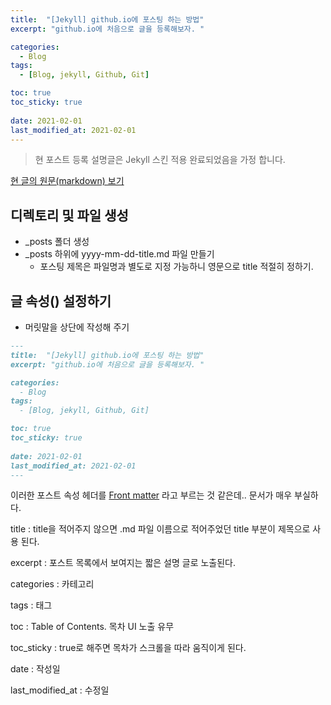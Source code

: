 ```yaml
---
title:  "[Jekyll] github.io에 포스팅 하는 방법"
excerpt: "github.io에 처음으로 글을 등록해보자. "

categories:
  - Blog
tags:
  - [Blog, jekyll, Github, Git]

toc: true
toc_sticky: true
 
date: 2021-02-01
last_modified_at: 2021-02-01
---
```



> 현 포스트 등록 설명글은 Jekyll 스킨 적용 완료되었음을 가정 합니다.


[현 글의 원문(markdown) 보기](https://github.com/wanderg84/wanderg84.github.io/blob/main/_posts/2021-02-01-test_post.md)


## 디렉토리 및 파일 생성
- _posts 폴더 생성
- _posts 하위에 yyyy-mm-dd-title.md 파일 만들기 
	- 포스팅 제목은 파일명과 별도로 지정 가능하니 영문으로 title 적절히 정하기.
	

## 글 속성() 설정하기
- 머릿말을 상단에 작성해 주기

```markdown
---
title:  "[Jekyll] github.io에 포스팅 하는 방법"
excerpt: "github.io에 처음으로 글을 등록해보자. "

categories:
  - Blog
tags:
  - [Blog, jekyll, Github, Git]

toc: true
toc_sticky: true
 
date: 2021-02-01
last_modified_at: 2021-02-01
---
```
이러한 포스트 속성 헤더를 [Front matter](https://jekyllrb.com/docs/front-matter/) 라고 부르는 것 같은데..
문서가 매우 부실하다.


title : title을 적어주지 않으면 .md 파일 이름으로 적어주었던 title 부분이 제목으로 사용 된다. 

excerpt : 포스트 목록에서 보여지는 짧은 설명 글로 노출된다. 

categories : 카테고리 

tags : 태그 

toc : Table of Contents. 목차 UI 노출 유무 

toc_sticky : true로 해주면 목차가 스크롤을 따라 움직이게 된다. 

date : 작성일 

last_modified_at : 수정일 


